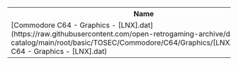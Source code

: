 <table>
<tr><th>Name</th><th>Size</th></tr>
<tr><td>
[Commodore C64 - Graphics - [LNX].dat](https://raw.githubusercontent.com/open-retrogaming-archive/dat-catalog/main/root/basic/TOSEC/Commodore/C64/Graphics/[LNX]/Commodore C64 - Graphics - [LNX].dat)
</td><td>23881</td></tr>
</table>
